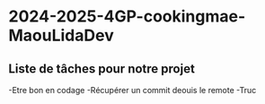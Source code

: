 # 2024-2025-4GP-cookingmae-MaouLidaDev

## Liste de tâches pour notre projet
 -Etre bon en codage
 -Récupérer un commit deouis le remote
 -Truc
